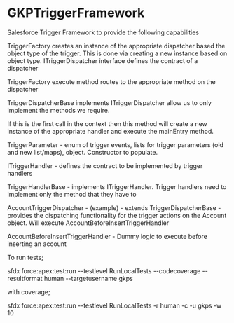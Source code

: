 
# GKPTriggerFramework

Salesforce Trigger Framework to provide the following capabilities

TriggerFactory creates an instance of the appropriate dispatcher based the object type of the trigger. This is done via creating a new instance based on object type. ITriggerDispatcher interface defines the contract of a dispatcher

TriggerFactory execute method routes to the appropriate method on the dispatcher

TriggerDispatcherBase implements ITriggerDispatcher allow us to only implement the methods we require. 

If this is the first call in the context then this method will create a new instance of the appropriate handler and execute the mainEntry method. 

TriggerParameter - enum of trigger events, lists for trigger parameters (old and new list/maps), object. Constructor to populate.

ITriggerHandler - defines the contract to be implemented by trigger handlers

TriggerHandlerBase - implements ITriggerHandler. Trigger handlers need to implement only the method that they have to

AccountTriggerDispatcher - (example) - extends TriggerDispatcherBase - provides the dispatching functionality for the trigger actions 
on the Account object. Will execute AccountBeforeInsertTriggerHandler

AccountBeforeInsertTriggerHandler - Dummy logic to execute before inserting an account


To run tests;

sfdx force:apex:test:run --testlevel RunLocalTests --codecoverage --resultformat human --targetusername gkps

with coverage;

sfdx force:apex:test:run --testlevel RunLocalTests -r human -c -u gkps -w 10